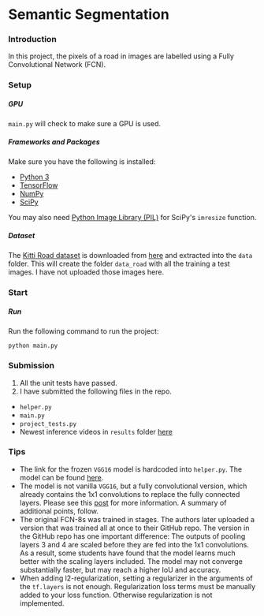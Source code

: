 # Semantic Segmentation
### Introduction
In this project, the pixels of a road in images are labelled using a Fully Convolutional Network (FCN).

### Setup
##### GPU
`main.py` will check to make sure a GPU is used. 
##### Frameworks and Packages
Make sure you have the following is installed:
 - [Python 3](https://www.python.org/)
 - [TensorFlow](https://www.tensorflow.org/)
 - [NumPy](http://www.numpy.org/)
 - [SciPy](https://www.scipy.org/)

You may also need [Python Image Library (PIL)](https://pillow.readthedocs.io/) for SciPy's `imresize` function.

##### Dataset
The [Kitti Road dataset](http://www.cvlibs.net/datasets/kitti/eval_road.php) is downloaded from [here](http://www.cvlibs.net/download.php?file=data_road.zip) and extracted into the `data` folder.  This will create the folder `data_road` with all the training a test images. I have not uploaded those images here.

### Start
##### Run
Run the following command to run the project:
```
python main.py
```

### Submission
1. All the unit tests have passed.
3. I have submitted the following files in the repo.
 - `helper.py`
 - `main.py`
 - `project_tests.py`
 - Newest inference videos in `results` folder [here](/results)
 
 
### Tips
- The link for the frozen `VGG16` model is hardcoded into `helper.py`.  The model can be found [here](https://s3-us-west-1.amazonaws.com/udacity-selfdrivingcar/vgg.zip).
- The model is not vanilla `VGG16`, but a fully convolutional version, which already contains the 1x1 convolutions to replace the fully connected layers. Please see this [post](https://s3-us-west-1.amazonaws.com/udacity-selfdrivingcar/forum_archive/Semantic_Segmentation_advice.pdf) for more information.  A summary of additional points, follow. 
- The original FCN-8s was trained in stages. The authors later uploaded a version that was trained all at once to their GitHub repo.  The version in the GitHub repo has one important difference: The outputs of pooling layers 3 and 4 are scaled before they are fed into the 1x1 convolutions.  As a result, some students have found that the model learns much better with the scaling layers included. The model may not converge substantially faster, but may reach a higher IoU and accuracy. 
- When adding l2-regularization, setting a regularizer in the arguments of the `tf.layers` is not enough. Regularization loss terms must be manually added to your loss function. Otherwise regularization is not implemented.

